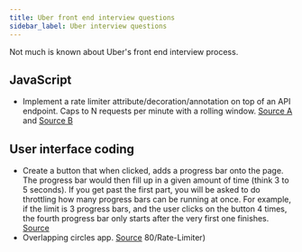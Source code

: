 ```yaml
---
title: Uber front end interview questions
sidebar_label: Uber interview questions
---
```


Not much is known about Uber's front end interview process.

## JavaScript

- Implement a rate limiter attribute/decoration/annotation on top of an API endpoint. Caps to N requests per minute with a rolling window. [Source A](https://leetcode.com/discuss/interview-question/2409192/Uber-or-Phone-Screen-or-Senior-Front-End-Engineer) and [Source B](https://leetcode.com/discuss/interview-question/124880/Rate-Limiter)

## User interface coding

- Create a button that when clicked, adds a progress bar onto the page. The progress bar would then fill up in a given amount of time (think 3 to 5 seconds). If you get past the first part, you will be asked to do throttling how many progress bars can be running at once. For example, if the limit is 3 progress bars, and the user clicks on the button 4 times, the fourth progress bar only starts after the very first one finishes. [Source](https://leetcode.com/discuss/interview-question/1064199/uber-front-end-phone-screen-reject)
- Overlapping circles app. [Source](https://leetcode.com/discuss/interview-question/1784074/Uber-or-Phone-or-Overlapping-circles-app-or-Reject) 80/Rate-Limiter)
